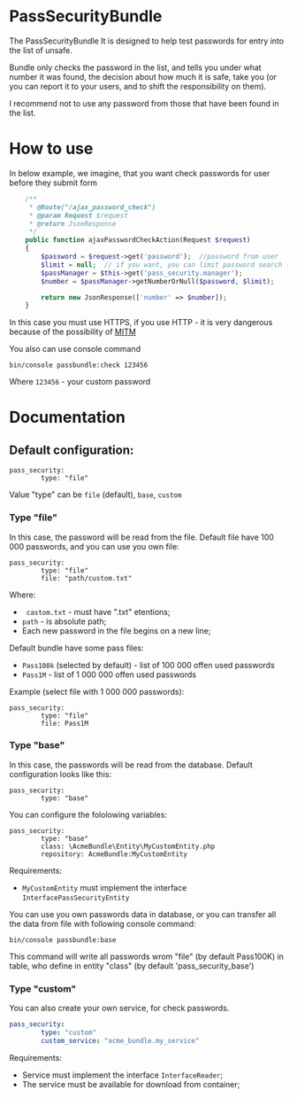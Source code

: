 PassSecurityBundle
=========

The PassSecurityBundle It is designed to help test passwords for entry into the list of unsafe.

Bundle only checks the password in the list, and tells you under what number it was found, the decision about how much it is safe, take you (or you can report it to your users, and to shift the responsibility on them).

I recommend not to use any password from those that have been found in the list.

# How to use

In below example, we imagine, that you want check passwords for user before they submit form

```php
    /**
     * @Route("/ajax_password_check")
     * @param Request $request
     * @return JsonResponse
     */
    public function ajaxPasswordCheckAction(Request $request)
    {
        $password = $request->get('password');  //password from user
        $limit = null;  // if you want, you can limit password search (type of this variable must bu integer)
        $passManager = $this->get('pass_security.manager');
        $number = $passManager->getNumberOrNull($password, $limit);

        return new JsonResponse(['number' => $number]);
    }
```

In this case you must use HTTPS, if you use HTTP - it is very dangerous because of the possibility of [MITM](https://en.wikipedia.org/wiki/Man-in-the-middle_attack)

You also can use console command

`bin/console passbundle:check 123456`

Where `123456` - your custom password

# Documentation

## Default configuration:

    pass_security:
            type: "file"

Value "type" can be `file` (default), `base`, `custom`

### Type "file"

In this case, the password will be read from the file. Default file have 100 000 passwords, and you can use you own file:

    pass_security:
            type: "file"
            file: "path/custom.txt"

Where:
* ` castom.txt` - must have ".txt" etentions;
* `path` - is absolute path;
* Each new password in the file begins on a new line;

Default bundle have some pass files:
* `Pass100k` (selected by default) - list of 100 000 offen used passwords
* `Pass1M` - list of 1 000 000 offen used passwords

Example (select file with 1 000 000 passwords):
 
    pass_security:
            type: "file"
            file: Pass1M
            
### Type "base"

In this case, the passwords will be read from the database. Default configuration looks like this:

    pass_security:
            type: "base"

You can configure the fololowing variables:

    pass_security:
            type: "base"
            class: \AcmeBundle\Entity\MyCustomEntity.php
            repository: AcmeBundle:MyCustomEntity

Requirements:

* `MyCustomEntity` must implement the interface `InterfacePassSecurityEntity`

You can use you own passwords data in database, or you can transfer all the data from file with following console command:

`bin/console passbundle:base`

This command will write all passwords wrom "file" (by default Pass100K) in table, who define in entity "class" (by default 'pass_security_base')

### Type "custom"
You can also create your own service, for check passwords.

```yaml
pass_security:
        type: "custom"
        custom_service: "acme_bundle.my_service"
```

Requirements:

* Service must implement the interface `InterfaceReader`;
* The service must be available for download from container;
